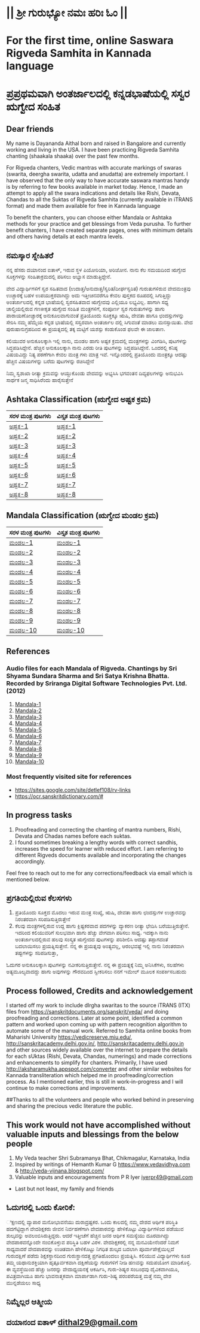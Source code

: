 # || ಶ್ರೀ ಗುರುಭ್ಯೋ ನಮಃ  ಹರಿಃ ಓಂ ||

# For the first time, online Saswara Rigveda Samhita in Kannada language
#  ಪ್ರಪ್ರಥಮವಾಗಿ ಅಂತರ್ಜಾಲದಲ್ಲಿ ಕನ್ನಡಭಾಷೆಯಲ್ಲಿ ಸಸ್ವರ ಋಗ್ವೇದ ಸಂಹಿತ 

## Dear friends
My name is Dayananda Aithal born and raised in Bangalore and currently working and living in the USA. I have been practicing Rigveda Samhita chanting (shaakala shaaka) over the past few months. 

For Rigveda chanters, Vedic mantras with accurate markings of swaras (swarita, deergha swarita, udatta and anudatta) are extremely important. I have observed that the only way to have accurate saswara mantras handy is by referring to few books available in market today. Hence, I made an attempt to apply all the swara indications and details like Rishi, Devata, Chandas to all the Suktas of Rigveda Samhita (currently available in iTRANS format) and made them available for free in Kannada language

To benefit the chanters, you can choose either Mandala or Ashtaka methods for your practice and get blessings from Veda purusha. To further benefit chanters, I have created separate pages, ones with minimum details and others having details at each mantra levels.

## ನಮಸ್ಕಾರ ಸ್ನೇಹಿತರೆ
ನನ್ನ ಹೆಸರು ದಯಾನಂದ ಐತಾಳ್, ಇರುವ ಸ್ಥಳ ಪಿಯೋರಿಯಾ, ಅರಿಜೋನ. ನಾನು ಕೆಲ ಸಮಯದಿಂದ ಋಗ್ವೇದ ಸೂಕ್ತಗಳನ್ನು ಸಂಹಿತಾಕ್ರಮದಲ್ಲಿ ಪಠಿಸಲು ಅಭ್ಯಾಸ ಮಾಡುತ್ತಿದ್ದೇನೆ.

ವೇದ ವಿದ್ಯಾರ್ಥಿಗಳಿಗೆ ಸ್ವರ ಸಹಿತವಾದ (ಉದಾತ್ತ/ಅನುದಾತ್ತ/ಸ್ವರಿತ/ದೀರ್ಘಸ್ವರಿತ) ಗುರುತುಗಳಿರುವ ವೇದಮಂತ್ರವು ಉಚ್ಛಾರಕ್ಕೆ ಬಹಳ ಉಪಯುಕ್ತರವಾಗಿದ್ದು ಅದು ಇತ್ತೀಚಿನವರೆಗೂ ಕೇವಲ ಪುಸ್ತಕದ ರೂಪದಲ್ಲಿ ಸಿಗುತ್ತಿದ್ದು ಅಂತರ್ಜಾಲದಲ್ಲಿ ಕನ್ನಡ ಭಾಷೆಯಲ್ಲಿ ಸ್ವರಸಹಿತವಾದ ಋಗ್ವೇದವು ಎಲ್ಲಿಯೂ ಲಭ್ಯವಿಲ್ಲ. ಹಾಗಾಗಿ ಸಧ್ಯ ಚಾಲ್ತಿಯಲ್ಲಿರುವ ಗಣಕೀಕೃತ ಋಗ್ವೇದ ಸಂಹಿತ ಮಂತ್ರಗಳಿಗೆ, ಸಂಪೂರ್ಣ ಸ್ವರ ಗುರುತುಗಳನ್ನು ಹಾಗು ಪಾರಾಯಣೋಚ್ಚಾರಕ್ಕೆ ಅನುಕೂಲವಾಗುವಂತೆ ಪ್ರತಿಯೊಂದು ಸೂಕ್ತಕ್ಕೂ ಋಷಿ, ದೇವತಾ ಹಾಗೂ ಛಂದಸ್ಸುಗಳನ್ನು ಸೇರಿಸಿ  ನಮ್ಮ ಹೆಮ್ಮೆಯ ಕನ್ನಡ ಭಾಷೆಯಲ್ಲಿ ಸಸ್ವರವಾಗಿ ಅಂತರ್ಜಾಲ ದಲ್ಲಿ ಸಿಗುವಂತೆ ಮಾಡಲು ಮನಸ್ಸಾಯಿತು. ವೇದ ಪುರುಷಾನುಗ್ರಹದಿಂದ ಈ ಪ್ರಯತ್ನದಲ್ಲಿ ತಕ್ಕ ಮಟ್ಟಿಗೆ ಯಶಸ್ಸು ಕಂಡುಕೊಂಡ ಫಲವೇ ಈ ಜಾಲತಾಣ.

ಕಲಿಯುವರ ಅನುಕೂಲಕ್ಕಾಗಿ ಇಲ್ಲಿ ನಾನು, ಮಂಡಲ ಹಾಗು ಅಷ್ಟಕ ಕ್ರಮದಲ್ಲಿ ಮಂತ್ರಗಳನ್ನು ವಿಂಗಡಿಸಿ, ಪುಟಗಳನ್ನು ಸಿದ್ಧಪಡಿಸಿದ್ದೇನೆ. ಹೆಚ್ಚಿನ ಅನುಕೂಲಕ್ಕಾಗಿ ನಾನು ಎರಡು ರೀತಿ ಪುಟಗಳನ್ನು ಸಿದ್ಧಪಡಿಸಿದ್ದೇನೆ. ಒಂದರಲ್ಲಿ ಕನಿಷ್ಠ ವಿಷಯವಿದ್ದು ನಿತ್ಯ ಪಠಣೆಗಾಗಿ ಕೇವಲ ಮಂತ್ರ ಗಳು ಮಾತ್ರ ಇವೆ. ಇನ್ನೊಂದರಲ್ಲಿ ಪ್ರತಿಯೊಂದು ಮಂತ್ರಕ್ಕೂ ಆದಷ್ಟು ಹೆಚ್ಚಿನ ವಿಷಯಗಳನ್ನು ಬರೆದು ಪುಟಗಳನ್ನು ರಚಿಸಿದ್ದೇನೆ

ನಿಮ್ಮ ಸ್ವಶಾಖಾ ರೀತ್ಯಾ ಕ್ರಮವನ್ನು ಆಯ್ದುಕೊಂಡು ವೇದವನ್ನು ಅಭ್ಯಸಿಸಿ ಭಗವಂತನ ದಿವ್ಯಫಲಗಳನ್ನು ಅನುಭವಿಸಿ ಸಾರ್ಥಕ ಜನ್ಮ ಸಾಧಿಸಿರೆಂದು ಹಾರೈಸುತ್ತೇನೆ

## Ashtaka Classification (ಋಗ್ವೇದ ಅಷ್ಟಕ ಕ್ರಮ)

| ಸರಳ ಮಂತ್ರ ಪುಟಗಳು | ವಿಸ್ತೃತ ಮಂತ್ರ ಪುಟಗಳು |
| ----------- | ----------- |
| [ಅಷ್ಟಕ-1](Kannada/Ashtaka/RVA-1(sarala).html) | [ಅಷ್ಟಕ-1](Kannada/Ashtaka/RVA-1(vistrata).html) |
| [ಅಷ್ಟಕ-2](Kannada/Ashtaka/RVA-2(sarala).html) | [ಅಷ್ಟಕ-2](Kannada/Ashtaka/RVA-2(vistrata).html) |
| [ಅಷ್ಟಕ-3](Kannada/Ashtaka/RVA-3(sarala).html) | [ಅಷ್ಟಕ-3](Kannada/Ashtaka/RVA-3(vistrata).html) |
| [ಅಷ್ಟಕ-4](Kannada/Ashtaka/RVA-4(sarala).html) | [ಅಷ್ಟಕ-4](Kannada/Ashtaka/RVA-4(vistrata).html) |
| [ಅಷ್ಟಕ-5](Kannada/Ashtaka/RVA-5(sarala).html) | [ಅಷ್ಟಕ-5](Kannada/Ashtaka/RVA-5(vistrata).html) |
| [ಅಷ್ಟಕ-6](Kannada/Ashtaka/RVA-6(sarala).html) | [ಅಷ್ಟಕ-6](Kannada/Ashtaka/RVA-6(vistrata).html) |
| [ಅಷ್ಟಕ-7](Kannada/Ashtaka/RVA-7(sarala).html) | [ಅಷ್ಟಕ-7](Kannada/Ashtaka/RVA-7(vistrata).html) |
| [ಅಷ್ಟಕ-8](Kannada/Ashtaka/RVA-8(sarala).html) | [ಅಷ್ಟಕ-8](Kannada/Ashtaka/RVA-8(vistrata).html) |

## Mandala Classification (ಋಗ್ವೇದ ಮಂಡಲ ಕ್ರಮ)

| ಸರಳ ಮಂತ್ರ ಪುಟಗಳು | ವಿಸ್ತೃತ ಮಂತ್ರ ಪುಟಗಳು |
| ----------- | ----------- |
| [ಮಂಡಲ-1](Kannada/Mandala/RVM-1(sarala).html) | [ಮಂಡಲ-1](Kannada/Mandala/RVM-1(vistrata).html) |
| [ಮಂಡಲ-2](Kannada/Mandala/RVM-2(sarala).html) | [ಮಂಡಲ-2](Kannada/Mandala/RVM-2(vistrata).html) |
| [ಮಂಡಲ-3](Kannada/Mandala/RVM-3(sarala).html) | [ಮಂಡಲ-3](Kannada/Mandala/RVM-3(vistrata).html) |
| [ಮಂಡಲ-4](Kannada/Mandala/RVM-4(sarala).html) | [ಮಂಡಲ-4](Kannada/Mandala/RVM-4(vistrata).html) |
| [ಮಂಡಲ-5](Kannada/Mandala/RVM-5(sarala).html) | [ಮಂಡಲ-5](Kannada/Mandala/RVM-5(vistrata).html) |
| [ಮಂಡಲ-6](Kannada/Mandala/RVM-6(sarala).html) | [ಮಂಡಲ-6](Kannada/Mandala/RVM-6(vistrata).html) |
| [ಮಂಡಲ-7](Kannada/Mandala/RVM-7(sarala).html) | [ಮಂಡಲ-7](Kannada/Mandala/RVM-7(vistrata).html) |
| [ಮಂಡಲ-8](Kannada/Mandala/RVM-8(sarala).html) | [ಮಂಡಲ-8](Kannada/Mandala/RVM-8(vistrata).html) |
| [ಮಂಡಲ-9](Kannada/Mandala/RVM-9(sarala).html) | [ಮಂಡಲ-9](Kannada/Mandala/RVM-9(vistrata).html) |
| [ಮಂಡಲ-10](Kannada/Mandala/RVM-10(sarala).html) | [ಮಂಡಲ-10](Kannada/Mandala/RVM-10(vistrata).html) |

## References
### Audio files for each Mandala of Rigveda. Chantings by Sri Shyama Sundara Sharma and Sri Satya Krishna Bhatta. Recorded by Sriranga Digital Software Technologies Pvt. Ltd. (2012)

1. [Mandala-1](https://www.aurobindo.ru/workings/matherials/rigveda/audio_01.htm)
2. [Mandala-2](https://www.aurobindo.ru/workings/matherials/rigveda/audio_02.htm)
3. [Mandala-3](https://www.aurobindo.ru/workings/matherials/rigveda/audio_03.htm)
4. [Mandala-4](https://www.aurobindo.ru/workings/matherials/rigveda/audio_04.htm)
5. [Mandala-5](https://www.aurobindo.ru/workings/matherials/rigveda/audio_05.htm)
6. [Mandala-6](https://www.aurobindo.ru/workings/matherials/rigveda/audio_06.htm)
7. [Mandala-7](https://www.aurobindo.ru/workings/matherials/rigveda/audio_07.htm)
8. [Mandala-8](https://www.aurobindo.ru/workings/matherials/rigveda/audio_08.htm)
9. [Mandala-9](https://www.aurobindo.ru/workings/matherials/rigveda/audio_09.htm)
10. [Mandala-10](https://www.aurobindo.ru/workings/matherials/rigveda/audio_10.htm)

### Most frequently visited site for references 
- <https://sites.google.com/site/detlef108/rv-links>
- <https://ocr.sanskritdictionary.com/#>

## In progress tasks
1. Proofreading and correcting the chanting of mantra numbers, Rishi, Devata and Chadas names before each suktas.
2. I found sometimes breaking a lengthy words with correct sandhis, increases the speed for learner with reduced effort. I am referring to different Rigveds documents available and incorporating the changes accordingly.

Feel free to reach out to me for any corrections/feedback via email which is mentioned below.

## ಪ್ರಗತಿಯಲ್ಲಿರುವ ಕೆಲಸಗಳು 
1. ಪ್ರತಿಯೊಂದು ಸೂಕ್ತದ ಮೊದಲು ಇರುವ ಮಂತ್ರ ಸಂಖ್ಯೆ, ಋಷಿ, ದೇವತಾ ಹಾಗು ಛಂದಸ್ಸುಗಳ ಉಚ್ಚಾರವನ್ನು ನಿರಂತರವಾಗಿ ಸರಿಪಡಿಸುತ್ತಿರುತ್ತೇನೆ 
2. ಕೆಲವು ಮಂತ್ರಗಳಲ್ಲಿರುವ ಉದ್ದ ಹಾಗು ಕ್ಲಿಷ್ಟಕರವಾದ ಪದಗಳನ್ನು ವ್ಯಾಕರಣ ರೀತ್ಯಾ ಛೇದಿಸಿ ಬರೆಯುತ್ತಿರುತ್ತೇನೆ. ಇದರಿಂದ ಕಲಿಯುವರಿಗೆ ಸುಲಭವಾಗಿ ಹಾಗು ಹೆಚ್ಚು ವೇಗವಾಗಿ ಪಠಿಸಲು ಸಾಧ್ಯ. ಇದಕ್ಕಾಗಿ ನಾನು ಅಂತರ್ಜಾಲದಲ್ಲಿರುವ ಹಲವು ಸಂಸ್ಕ್ರತ ಋಗ್ವೇದದ ಪುಟಗಳನ್ನು ಪರಿಶೀಲಿಸಿ ಆದಷ್ಟು ತಪ್ಪಾಗದಂತೆ ಬದಲಾಯಿಸಲು  ಪ್ರಯತ್ನಿಸುತ್ತೇನೆ. 
ನನ್ನ ಈ ಪ್ರಯತ್ನವು ಅಂತ್ಯವಲ್ಲ, ಆರಂಭವಷ್ಟೆ ಇಲ್ಲಿ ನಾನು ನಿರಂತರವಾಗಿ ತಪ್ಪುಗಳನ್ನು ಸರಿಪಡಿಸುತ್ತಾ,  

ಓದುಗರ ಅನುಕೂಲಕ್ಕಾಗಿ ಪುಟಗಳನ್ನು ನವೀಕರಿಸುತ್ತಿರುತ್ತೇನೆ. ನನ್ನ ಈ ಪ್ರಯತ್ನಕ್ಕೆ ನಿಮ್ಮ ಅನಿಸಿಕೆಗಳು, ಸಲಹೆಗಳು ಅತ್ಯಮೂಲ್ಯವಾದದ್ದು ಹಾಗು ಅವುಗಳನ್ನು ಗೌರವದಿಂದ ಸ್ವೀಕರಿಸಲು ನನಗೆ ಇಮೇಲ್ ಮೂಲಕ ಸಂಪರ್ಕಿಸಬಹುದು

## Process followed, Credits and acknowledgement
I started off my work to include dIrgha swaritas to the source iTRANS (ITX) files from <https://sanskritdocuments.org/sanskrit/veda/> and doing proofreading and corrections. Later at some point, identified a common pattern and worked upon coming up with pattern recognition algorithm to automate some of the manual work. Referred to Samhita online books from Maharishi University <https://vedicreserve.miu.edu/>, <http://sanskritacademy.delhi.gov.in/>, <http://sanskritacademy.delhi.gov.in> and other sources widely available over the internet to prepare the details for each sUktas (Rishi, Devata, Chandas, numerings) and made corrections and enhancements to simplify for chanters. Primarily, I have used <http://aksharamukha.appspot.com/converter> and other similar websites for Kannada transliteration which helped me in proofreading/correction process. As I mentioned earlier, this is still in work-in-progress and I will continue to make corrections and improvements.

##Thanks to all the volunteers and people who worked behind in preserving and sharing the precious vedic literature the public.

## This work would not have accomplished without valuable inputs and blessings from the below people
1. My Veda teacher Shri Subramanya Bhat, Chikmagalur, Karnataka, India
2. Inspired by writings of Hemanth Kumar G <https://www.vedavidhya.com> & <http://veda-vijnana.blogspot.com/>
3. Valuable inputs and encouragements from P R Iyer <iyerpr49@gmail.com>
- Last but not least, my family and friends

## ಓದುಗರಲ್ಲಿ ಒಂದು ಕೋರಿಕೆ:
ಿಕ್ಷಣದಲ್ಲಿ ವ್ಯಾಪಾರ ಮನೋಭಾವನೆಯು ದುರಾದ್ರಷ್ಟಕರ. ಒಂದು ಕಾಲದಲ್ಲಿ ನಮ್ಮ ದೇಶದ ಆರ್ಥಿಕ ಪರಿಸ್ಥಿತಿ ಹದಗೆಟ್ಟಿದ್ದಾಗ ವೇದಶಿಕ್ಷಕರು ಜೀವನ ನಿರ್ವಹಣೆಗಾಗಿ ವೇದಪಾಠವನ್ನು ಹೇಳಿಕೊಟ್ಟು ವಿದ್ಯಾರ್ಥಿಗಳಿಂದ ಪಡೆಯುವ ಶುಲ್ಕವನ್ನು ಅವಲಂಬಿಸಿರುತ್ತಿದ್ದರು. ಆದರೆ ಇತ್ತೀಚೆಗೆ ಹೆಚ್ಚಿನ ಜನರ ಆರ್ಥಿಕ ಸಮಸ್ಯೆಯು ದೂರವಾಗಿದ್ದು ವೇದಪಾಠವನ್ನೊಂದೇ ನಂಬಿಕೊಳ್ಳುವ ಪರಿಸ್ಥಿತಿ ಬಹಳ ವಿರಳ. ವೇದಶಿಕ್ಷಕರಲ್ಲಿ ನನ್ನ ಮನವಿಯೇನೆಂದರೆ ನಿಮಗೆ ಸಾಧ್ಯವಾದರೆ ವೇದಪಾಠವನ್ನು ಉಚಿತವಾಗಿ ಹೇಳಿಕೊಟ್ಟು ನಿಗಧಿತ ಶುಲ್ಕದ ಬದಲಾಗಿ ಪೂರ್ವಾಪೇಕ್ಷೆಯಿಲ್ಲದೆ ಗುರುದಕ್ಷಿಣೆ ಪಡೆದು ಶಿಕ್ಷಕಸ್ಥಾನದಿಂದ ಗುರುಸ್ಥಾನದತ್ತ ಪ್ರಗತಿಹೊಂದಲು ಪ್ರಯತ್ನಿಸಿ. ಕಲಿಯುವ ವಿದ್ಯಾರ್ಥಿಗಳು ಕೂಡ ತಮ್ಮ ಯಥಾನುಶಕ್ತಿಯಾಗಿ ಹೃತ್ಪೂರ್ವಕವಾಗಿ ದಕ್ಷಿಣೆಯನ್ನು ಗುರುಗಳಿಗೆ ನೀಡಿ ಹಣವನ್ನು ಸದುಪಯೋಗ ಮಾಡಿಕೊಳ್ಳಿ. ಈ ವ್ಯವಸ್ಥೆಯಿಂದ ಹೆಚ್ಚು ಜನರನ್ನು ವೇದಾಧ್ಯಯನಕ್ಕೆ ಆಕರ್ಷಿಸಿ, ಗುರು-ಶಿಷ್ಯರ ಸಂಬಂಧವು ದೈವಿಕವಾಗಿಯೂ, ಪವಿತ್ರವಾಗಿಯೂ ಹಾಗು ಭಾವನಾತ್ಮಕವಾಗಿ ಮಾರ್ಪಾಡಾಗಿ ಗುರು-ಶಿಷ್ಯ ಪರಂಪರೆಯತ್ತ ಮತ್ತೆ ನಮ್ಮ ದೇಶ ಮುನ್ನಡೆಯಲು ಸಾಧ್ಯ

## ನಿಮ್ಮೆಲ್ಲರ ಆತ್ಮೀಯ 
## ದಯಾನಂದ ಐತಾಳ್  <dithal29@gmail.com>
